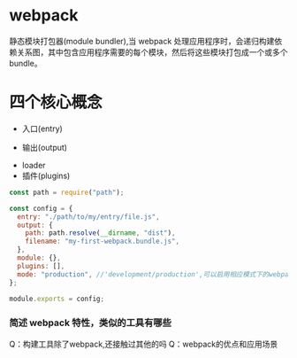 # webpack

静态模块打包器(module bundler),当 webpack 处理应用程序时，会递归构建依赖关系图，其中包含应用程序需要的每个模块，然后将这些模块打包成一个或多个 bundle。

# 四个核心概念

- 入口(entry)

- 输出(output)

* loader
* 插件(plugins)

```js
const path = require("path");

const config = {
  entry: "./path/to/my/entry/file.js",
  output: {
    path: path.resolve(__dirname, "dist"),
    filename: "my-first-webpack.bundle.js",
  },
  module: {},
  plugins: [],
  mode: "production", //'development/production',可以启用相应模式下的webpack内置的优化
};

module.exports = config;
```

### 简述 webpack 特性，类似的工具有哪些


Q：构建工具除了webpack,还接触过其他的吗
Q：webpack的优点和应用场景